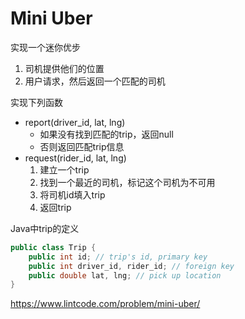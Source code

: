 # Mini Uber
实现一个迷你优步
1. 司机提供他们的位置
2. 用户请求，然后返回一个匹配的司机

实现下列函数
- report(driver_id, lat, lng)
    - 如果没有找到匹配的trip，返回null
    - 否则返回匹配trip信息
- request(rider_id, lat, lng)
    1. 建立一个trip
    2. 找到一个最近的司机，标记这个司机为不可用
    3. 将司机id填入trip
    4. 返回trip
    
Java中trip的定义

```java
public class Trip {
    public int id; // trip's id, primary key
    public int driver_id, rider_id; // foreign key
    public double lat, lng; // pick up location
}
```

https://www.lintcode.com/problem/mini-uber/
